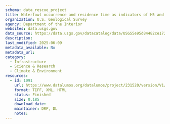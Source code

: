 ```yaml
---
schema: data_rescue_project 
title: Waterfowl occurrence and residence time as indicators of H5 and H7 avian inﬂuenza in North American Poultry
organization: U.S. Geological Survey
agency: Department of the Interior
websites: data.usgs.gov
data_source: https://data.usgs.gov/datacatalog/data/USGS5e95d84482ce172707f252ef
description: 
last_modified: 2025-06-09
metadata_available: No
metadata_url: 
category:
  - Infrastructure 
  - Science & Research 
  - Climate & Environment 
resources:
  - id: 1091
    url: https://www.datalumos.org/datalumos/project/231520/version/V1/view
    format: TIFF, XML, HTML
    status: Finished
    size: 0.185
    download_date: 
    maintainer: DRP, DL
    notes: 
---
```

